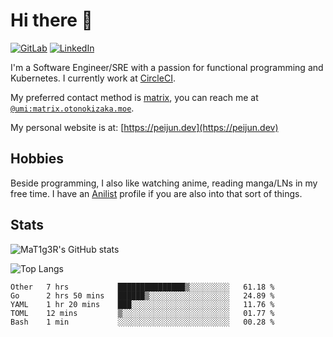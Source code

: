 # Hi there 👋
[<img alt="GitLab" src="https://img.shields.io/badge/gitlab%20-%23181717.svg?&style=for-the-badge&logo=gitlab&logoColor=white"/>](https://gitlab.otonokizaka.moe/Umi)
[<img alt="LinkedIn" src="https://img.shields.io/badge/linkedin%20-%230077B5.svg?&style=for-the-badge&logo=linkedin&logoColor=white"/>](https://www.linkedin.com/in/peijun-ma)

I'm a Software Engineer/SRE with a passion for functional programming and Kubernetes.
I currently work at [CircleCI](https://circleci.com/).

My preferred contact method is [matrix](https://matrix.org),
you can reach me at [`@umi:matrix.otonokizaka.moe`](https://matrix.to/#/@umi:matrix.otonokizaka.moe).

My personal website is at: [https://peijun.dev](https://peijun.dev)

## Hobbies

Beside programming, I also like watching anime, reading manga/LNs in my free time.
I have an [Anilist](https://anilist.co/user/MaT1g3R/) profile if you are also into that sort of things.

## Stats

![MaT1g3R's GitHub stats](https://github-readme-stats.vercel.app/api?username=MaT1g3R&count_private=true&show_icons=true&theme=tokyonight)

![Top Langs](https://github-readme-stats.vercel.app/api/top-langs/?username=MaT1g3R&count_private=true&theme=tokyonight&layout=compact&langs_count=7)

<!--START_SECTION:waka-->
```text
Other   7 hrs           ███████████████▒░░░░░░░░░   61.18 % 
Go      2 hrs 50 mins   ██████▒░░░░░░░░░░░░░░░░░░   24.89 % 
YAML    1 hr 20 mins    ███░░░░░░░░░░░░░░░░░░░░░░   11.76 % 
TOML    12 mins         ▒░░░░░░░░░░░░░░░░░░░░░░░░   01.77 % 
Bash    1 min           ░░░░░░░░░░░░░░░░░░░░░░░░░   00.28 % 
```
<!--END_SECTION:waka-->
